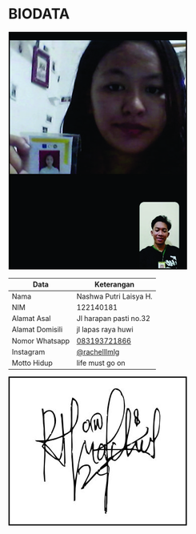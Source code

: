 # BIODATA

![Foto](181_foto.jpg)

| Data            | Keterangan |
| --------------- | ------------- |
| Nama            | Nashwa Putri Laisya H. |
| NIM             | 122140181 |
| Alamat Asal     | Jl harapan pasti no.32 |
| Alamat Domisili | jl lapas raya huwi |
| Nomor Whatsapp  | [083193721866](https://wa.me/+6283193721866) |
| Instagram       | [@rachelllmlg](https://instagram.com/rachelllmlg) |
| Motto Hidup     | life must go on |

![TTD](181_ttd.jpg)

